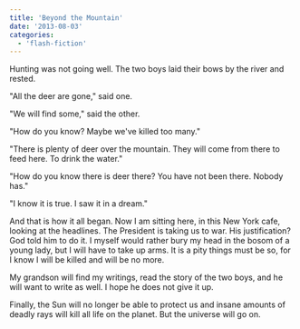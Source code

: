 ```yaml
---
title: 'Beyond the Mountain'
date: '2013-08-03'
categories:
  - 'flash-fiction'
---
```


Hunting was not going well. The two boys laid their bows by the river and
rested.

"All the deer are gone," said one.

"We will find some," said the other.

"How do you know? Maybe we've killed too many."

"There is plenty of deer over the mountain. They will come from there to feed
here. To drink the water."

"How do you know there is deer there? You have not been there. Nobody has."

"I know it is true. I saw it in a dream."

And that is how it all began. Now I am sitting here, in this New York cafe,
looking at the headlines. The President is taking us to war. His justification?
God told him to do it. I myself would rather bury my head in the bosom of a
young lady, but I will have to take up arms. It is a pity things must be so, for
I know I will be killed and will be no more.

My grandson will find my writings, read the story of the two boys, and he will
want to write as well. I hope he does not give it up.

Finally, the Sun will no longer be able to protect us and insane amounts of
deadly rays will kill all life on the planet. But the universe will go on.

